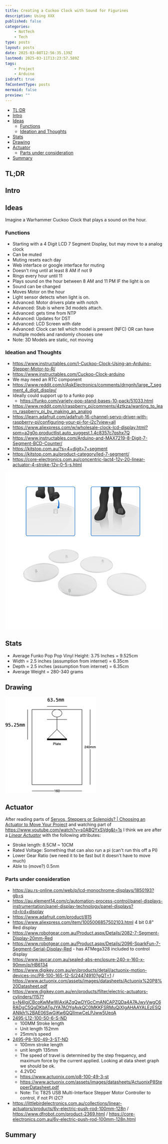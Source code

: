 ```yaml
---
title: Creating a Cuckoo Clock with Sound for Figurines
description: Using XXX
published: false
categories:
    - NotTech
    - Tech
type: posts
layout: posts
date: 2025-03-08T12:56:35.139Z
lastmod: 2025-03-11T13:23:57.589Z
tags:
    - Project
    - Arduino
isdraft: true
fmContentType: posts
mermaid: false
preview: ""
---
```


<!--- cSpell:disable --->
* [TL;DR](#tldr)
* [Intro](#intro)
* [Ideas](#ideas)
  * [Functions](#functions)
  * [Ideation and Thoughts](#ideation-and-thoughts)
* [Stats](#stats)
* [Drawing](#drawing)
* [Actuator](#actuator)
  * [Parts under consideration](#parts-under-consideration)
* [Summary](#summary)
<!--- cSpell:enable --->

## TL;DR

## Intro

## Ideas

Imagine a Warhammer Cuckoo Clock that plays a sound on the hour.

### Functions

* Starting with a 4 Digit LCD 7 Segment Display, but may move to a analog clock
* Can be muted
* Muting resets each day
* Web interface or google interface for muting
* Doesn't ring until at least 8 AM if not 9
* Rings every hour until 11
* Plays sound on the hour between 8 AM and 11 PM IF the light is on
* Sound can be changed
* Moves Motor on the hour
* Light sensor detects when light is on.
* Advanced: Motor drivers plate with notch
* Advanced: Stub is where 3d models attach.
* Advanced: gets time from NTP
* Advanced: Updates for DST
* Advanced: LCD Screen with date
* Advanced: Clock can tell which model is present (NFC) OR can have multiple models and randomly chooses one
* Note: 3D Models are static, not moving

### Ideation and Thoughts

* <https://www.instructables.com/I-Cuckoo-Clock-Using-an-Arduino-Stepper-Motor-to-R/>
* <https://www.instructables.com/Cuckoo-Clock-arduino>
* We may need an RTC component
* <https://www.reddit.com/r/AskElectronics/comments/drngnh/large_7_segment_4_digit_display/>
* Ideally could support up to a funko pop
  * <https://funko.com/variety-pop-stand-bases-10-pack/51033.html>
* <https://www.reddit.com/r/raspberry_pi/comments/4ztkza/wanting_to_learn_raspberry_pi_by_making_an_analog>
* <https://learn.adafruit.com/adafruit-16-channel-servo-driver-with-raspberry-pi/configuring-your-pi-for-i2c?view=all>
* <https://www.aliexpress.com/w/wholesale-clock-lcd-display.html?spm=a2g0o.productlist.auto_suggest.1.4c8357c7qshx7Q>
* <https://www.instructables.com/Arduino-and-MAX7219-8-Digit-7-Segment-BCD-Counter/>
* <https://kitstop.com.au/?s=4+digit+7+segment>
* <https://kitstop.com.au/product-category/led-7-segment/>
* <https://core-electronics.com.au/concentric-lact4-12v-20-linear-actuator-4-stroke-12v-0-5-s.html>

![Funkpopstand](/assets/images/VarietyPopStandBases10-Pack-hi-res.png)

## Stats

* Average Funko Pop Pop Vinyl Height: 3.75 Inches = 9.525cm
* Width = 2.5 inches (assumption from internet) = 6.35cm
* Depth = 2.5 inches (assumption from internet) = 6.35cm
* Average Weight = 280-340 grams

## Drawing

![Clock](/assets/images/clock1-with%20Plate.drawio.png)

## Actuator

After reading parts of [Servos, Steppers or Solenoids? | Choosing an Actuator to Move Your Project](https://core-electronics.com.au/guides/servos-steppers-or-solenoids-choosing-an-actuator-to-move-your-project) and watching part of <https://www.youtube.com/watch?v=s0ABQYxSVdg&t=1s> I think we are after a <ins>*Linear Actuator*</ins> with the following attributes:

* Stroke length: 8.5CM ~ 10CM
* Rated Voltage: Something that can also run a pi (can't run this off a PI)
* Lower Gear Ratio (we need it to be fast but it doesn't have to move much)
* Able to (move?) 0.5nm

### Parts under consideration

* <https://au.rs-online.com/web/p/lcd-monochrome-displays/1850193?gb=s>
* <https://au.element14.com/c/automation-process-control/panel-displays-instrumentation/panel-display-technology/panel-displays?rd=lcd+display>
* <https://www.adafruit.com/product/815>
* <https://www.aliexpress.com/item/1005006857502103.html> 4 bit 0.8" Red display
* <https://www.robotgear.com.au/Product.aspx/Details/2082-7-Segment-Display-20mm-Red>
* <https://www.robotgear.com.au/Product.aspx/Details/2096-SparkFun-7-Segment-Serial-Display-Red> - has ATMega328 included to control display
* <https://www.jaycar.com.au/sealed-abs-enclosure-240-x-160-x-90mm/p/HB6134>
* <https://www.digikey.com.au/en/products/detail/actuonix-motion-devices-inc/P8-100-165-12-S/24474910?gQT=1> / <https://www.actuonix.com/assets/images/datasheets/Actuonix%20P8%20Datasheet.pdf>
* <https://www.digikey.com.au/en/products/filter/electric-actuators-cylinders/1157?s=N4IgjCBcoKwMwWiAxlAZgQwDYGcCmANCAPZQDa4A7AJwyVwgC6RADgC5QgDKbATgJYA7AOYgAvkQC0MKKFSRMuQiXIgAHAAYALEzESQANlkh%2BAE06SwGiKw6QQIImwCeLPJww5UeoA>
* [2495-L12-100-50-6-S-ND](https://www.digikey.com.au/en/products/detail/actuonix-motion-devices-inc/L12-100-50-6-S/12317300)
  * 100MM Stroke length
  * Unit length 152mm
  * 25mm/s speed
* [2495-P8-100-49-3-ST-ND](https://www.digikey.com.au/en/products/detail/actuonix-motion-devices-inc/P8-100-49-3-ST/15997551)
  * 100mm stroke length
  * unit length 135mm
  * The speed of travel is determined by the step frequency, and maximum force by the current applied. Looking at data sheet graph we should be ok.
  * 4.2VDC
  * <https://www.actuonix.com/p8-100-49-3-st>
  * <https://www.actuonix.com/assets/images/datasheets/ActuonixP8StepperDatasheet.pdf>
  * Note: Tic T825 USB Multi-Interface Stepper Motor Controller to control, if not PI i2C?
* <https://littlebirdelectronics.com.au/collections/linear-actuators/products/6v-electric-push-rod-100mm-128n> / <https://www.dfrobot.com/product-2369.html> / <https://core-electronics.com.au/6v-electric-push-rod-100mm-128n.html>

## Summary
